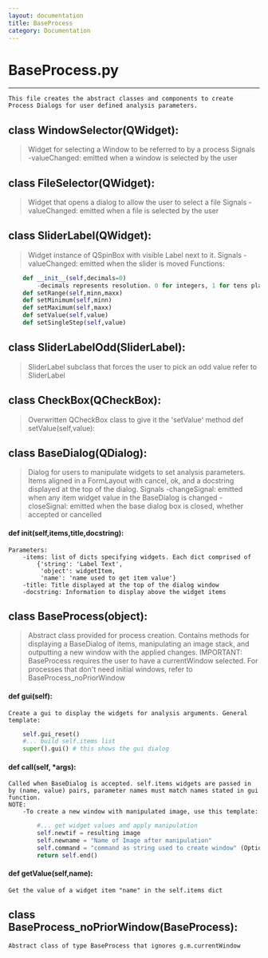 ```yaml
---
layout: documentation
title: BaseProcess
category: Documentation
---
```

# BaseProcess.py
--------------
    This file creates the abstract classes and components to create Process Dialogs for user defined analysis parameters.
## class WindowSelector(QWidget):
>    Widget for selecting a Window to be referred to by a process
    Signals
        -valueChanged: emitted when a window is selected by the user

## class FileSelector(QWidget):
>    Widget that opens a dialog to allow the user to select a file
    Signals
        -valueChanged: emitted when a file is selected by the user

## class SliderLabel(QWidget):
>    Widget instance of QSpinBox with visible Label next to it.
    Signals
        -valueChanged: emitted when the slider is moved
    Functions:
```python
    def __init__(self,decimals=0)
        -decimals represents resolution. 0 for integers, 1 for tens place, etc.
    def setRange(self,minn,maxx)
    def setMinimum(self,minn)
    def setMaximum(self,maxx)
    def setValue(self,value)
    def setSingleStep(self,value)
```

## class SliderLabelOdd(SliderLabel):
>    SliderLabel subclass that forces the user to pick an odd value
    refer to SliderLabel

## class CheckBox(QCheckBox):
>    Overwritten QCheckBox class to give it the 'setValue' method
        def setValue(self,value):

## class BaseDialog(QDialog):
>    Dialog for users to manipulate widgets to set analysis parameters.  Items aligned in a FormLayout with cancel, ok, and a docstring displayed at the top of the dialog.
    Signals
        -changeSignal: emitted when any item widget value in the BaseDialog is changed
        -closeSignal: emitted when the base dialog box is closed, whether accepted or cancelled
#### def __init__(self,items,title,docstring):
    Parameters:
        -items: list of dicts specifying widgets. Each dict comprised of
            {'string': 'Label Text',
             'object': widgetItem,
             'name': 'name used to get item value'}
        -title: Title displayed at the top of the dialog window
        -docstring: Information to display above the widget items

## class BaseProcess(object):
>    Abstract class provided for process creation. Contains methods for displaying a BaseDialog of items, manipulating an image stack, and outputting a new window with the applied changes.  IMPORTANT: BaseProcess requires the user to have a currentWindow selected. For processes that don't need initial windows, refer to BaseProcess_noPriorWindow
####  def gui(self):
    Create a gui to display the widgets for analysis arguments. General template:
```python
    self.gui_reset()
    #... build self.items list
    super().gui() # this shows the gui dialog
```
####  def __call__(self, *args):
    Called when BaseDialog is accepted. self.items widgets are passed in by (name, value) pairs, parameter names must match names stated in gui function.
    NOTE:
        -To create a new window with manipulated image, use this template:
```python
        #... get widget values and apply manipulation
        self.newtif = resulting image
        self.newname = "Name of Image after manipulation"
        self.command = "command as string used to create window" (Optional: used in scripts)
        return self.end()
```
#### def getValue(self,name):
    Get the value of a widget item "name" in the self.items dict

## class BaseProcess_noPriorWindow(BaseProcess):
    Abstract class of type BaseProcess that ignores g.m.currentWindow


```python

```
